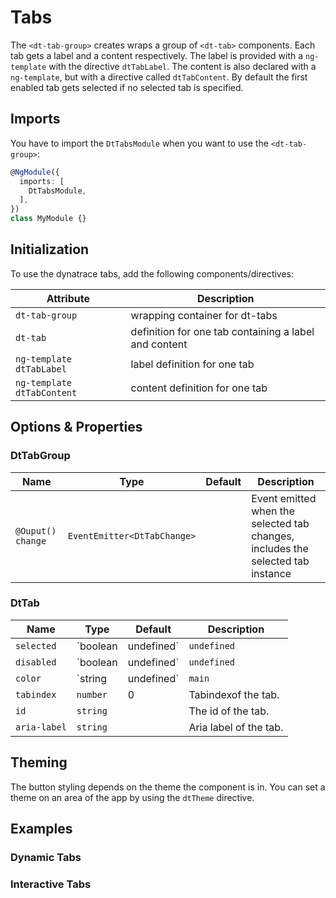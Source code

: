 # Tabs

<docs-source-example example="DefaultTabsExampleComponent"></docs-source-example>

The `<dt-tab-group>` creates wraps a group of `<dt-tab>` components. Each tab gets a label and a content respectively. 
The label is provided with a `ng-template` with the directive `dtTabLabel`. The content is also declared with a `ng-template`, but with a directive called `dtTabContent`. By default the first enabled tab gets selected if no selected tab is specified.

## Imports

You have to import the `DtTabsModule` when you want to use the `<dt-tab-group>`:

```typescript
@NgModule({
  imports: [
    DtTabsModule,
  ],
})
class MyModule {}
```

## Initialization

To use the dynatrace tabs, add the following components/directives:

| Attribute                   | Description                                           |
| --------------------------- | ----------------------------------------------------- |
| `dt-tab-group`              | wrapping container for dt-tabs                        |
| `dt-tab`                    | definition for one tab containing a label and content |
| `ng-template dtTabLabel`    | label definition for one tab                          |
| `ng-template dtTabContent`  | content definition for one tab                        |

## Options & Properties

### DtTabGroup

| Name | Type | Default | Description |
| --- | --- | --- | --- |
| `@Ouput() change` | `EventEmitter<DtTabChange>` |  | Event emitted when the selected tab changes, includes the selected tab instance |

### DtTab

| Name | Type | Default | Description |
| --- | --- | --- | --- |
| `selected` | `boolean | undefined` | `undefined` | Sets the selected state if property is set and the value is truthy or undefined |
| `disabled` | `boolean | undefined` | `undefined` | Sets disable state if property is set and the value is truthy or undefined |
| `color` | `string | undefined` | `main` | Sets color. Possible options: <ul><li><code>main</code> (default)</li><li><code>recovered</code></li><li><code>error</code></li></ul> |
| `tabindex` | `number` | 0 | Tabindexof the tab. |
| `id` | `string` | | The id of the tab. |
| `aria-label` | `string` |  | Aria label of the tab. |

## Theming

The button styling depends on the theme the component is in. You can set a theme on an area of the app by using the `dtTheme` directive.

## Examples

### Dynamic Tabs
<docs-source-example example="DynamicTabsExampleComponent"></docs-source-example>

### Interactive Tabs
<docs-source-example example="InteractiveTabsExampleComponent"></docs-source-example>


